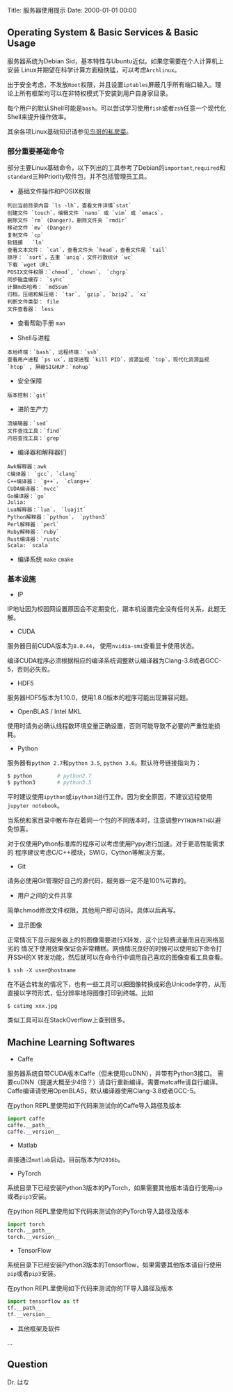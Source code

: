 Title: 服务器使用提示
Date: 2000-01-01 00:00

## Operating System & Basic Services & Basic Usage

服务器系统为Debian Sid，基本特性与Ubuntu近似。如果您需要在个人计算机上安装
Linux并期望在科学计算方面糙快猛，可以考虑`Archlinux`。

出于安全考虑，不发放`Root`权限，并且设置`iptables`屏蔽几乎所有端口输入。理论上所有框架均可以在非特权模式下安装到用户自身家目录。

每个用户的默认Shell可能是`bash`。可以尝试学习使用`fish`或者`zsh`任意一个现代化Shell来提升操作效率。

其余各项Linux基础知识请参见[鸟哥的私房菜](http://linux.vbird.org)。

### 部分重要基础命令

部分主要Linux基础命令，以下列出的工具参考了Debian的`important`,`required`和`standard`三种Priority软件包，并不包括管理员工具。

* 基础文件操作和POSIX权限

```shell
列出当前目录内容 `ls -lh`，查看文件详情`stat`
创建文件 `touch`，编辑文件 `nano` 或 `vim` 或 `emacs`。
删除文件 `rm` (Danger)，删除文件夹 `rmdir`
移动文件 `mv` (Danger)
复制文件 `cp`
软链接   `ln`
查看文本文件： `cat`，查看文件头 `head`，查看文件尾 `tail`
排序： `sort`，去重 `uniq`，文件行数统计 `wc`
下载 `wget URL`
POSIX文件权限：`chmod`, `chown`， `chgrp`
同步磁盘缓存： `sync`
计算md5哈希： `md5sum`
归档，压缩和解压缩： `tar`, `gzip`, `bzip2`, `xz`
判断文件类型： file
文件查看器： less
```

* 查看帮助手册 `man`

* Shell与进程

```
本地终端：`bash`, 远程终端：`ssh`
查看用户进程 `ps ux`，结束进程 `kill PID`，资源监视 `top`，现代化资源监视 `htop` , 屏蔽SIGHUP：`nohup`
```

* 安全保障

```
版本控制：`git`
```

* 进阶生产力

```
流编辑器：`sed`
文件查找工具：`find`
内容查找工具：`grep`
```

* 编译器和解释器们

```shell
Awk解释器：awk
C编译器： `gcc`, `clang`
C++编译器： `g++`， `clang++`
CUDA编译器：`nvcc`
Go编译器：`go`
Julia:
Lua解释器：`lua`， `luajit`
Python解释器：`python`， `python3`
Perl解释器：`perl`
Ruby解释器：`ruby`
Rust编译器：`rustc`
Scala: `scala`
```

* 编译系统 `make` `cmake`

### 基本设施

* IP

IP地址因为校园网设置原因会不定期变化，跟本机设置完全没有任何关系，此题无解。

* CUDA

服务器目前CUDA版本为`8.0.44`， 使用`nvidia-smi`查看显卡使用状态。

编译CUDA程序必须根据相应的编译系统调整默认编译器为Clang-3.8或者GCC-5，否则必失败。

* HDF5

服务器HDF5版本为1.10.0，使用1.8.0版本的程序可能出现兼容问题。

* OpenBLAS / Intel MKL

使用时请务必确认线程数环境变量正确设置，否则可能导致不必要的严重性能损耗。

* Python

服务器有`python 2.7`和`python 3.5`, `python 3.6`。默认符号链接指向为：

```sh
$ python        # python2.7
$ python3       # python3.5
```

平时建议使用`ipython`或`ipython3`进行工作。因为安全原因，不建议远程使用`jupyter notebook`。

当系统和家目录中散布存在着同一个包的不同版本时，注意调整`PYTHONPATH`以避免惊喜。

对于仅使用Python标准库的程序可以考虑使用Pypy进行加速。对于更高性能需求的
程序建议考虑C/C++模块，SWIG，Cython等解决方案。

* Git

请务必使用Git管理好自己的源代码，服务器一定不是100%可靠的。

* 用户之间的文件共享

简单chmod修改文件权限，其他用户即可访问。具体以后再写。

* 显示图像

正常情况下显示服务器上的的图像需要进行X转发，这个比较费流量而且在网络恶劣的
情况下使用效果保证会非常糟糕。网络情况良好的时候可以使用如下命令打开SSH的X
转发功能，然后就可以在命令行中调用自己喜欢的图像查看工具查看。

```
$ ssh -X user@hostname
```

在不适合转发的情况下，也有一些工具可以把图像转换成彩色Unicode字符，从而
直接以字符形式，低分辨率地将图像打印到终端。比如

```
$ catimg xxx.jpg
```

类似工具可以在StackOverflow上查到很多。

## Machine Learning Softwares

* Caffe

服务器系统自带CUDA版本Caffe（但未使用cuDNN），并带有Python3接口。
需要cuDNN（提速大概至少4倍？）请自行重新编译。需要matcaffe请自行编译。Caffe编译请使用OpenBLAS，默认编译器使用Clang-3.8或者GCC-5。

在python REPL里使用如下代码来测试你的Caffe导入路径及版本
```python
import caffe
caffe.__path__
caffe.__version__
```

* Matlab

直接通过`matlab`启动，目前版本为`R2016b`。

* PyTorch

系统目录下已经安装Python3版本的PyTorch，如果需要其他版本请自行使用`pip`或者`pip3`安装。

在python REPL里使用如下代码来测试你的PyTorch导入路径及版本
```python
import torch
torch.__path__
torch.__version__
```

* TensorFlow

系统目录下已经安装Python3版本的Tensorflow，如果需要其他版本请自行使用`pip`或者`pip3`安装。

在python REPL里使用如下代码来测试你的TF导入路径及版本
```python
import tensorflow as tf
tf.__path__
tf.__version__
```

* 其他框架及软件

...

## Question

Dr. はな

